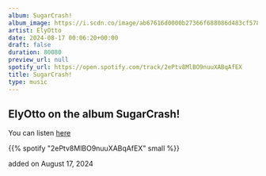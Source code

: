 ```yaml
---
album: SugarCrash!
album_image: https://i.scdn.co/image/ab67616d0000b27366f688086d483cf5781942e0
artist: ElyOtto
date: 2024-08-17 00:06:20+00:00
draft: false
duration: 80080
preview_url: null
spotify_url: https://open.spotify.com/track/2ePtv8MlBO9nuuXABqAfEX
title: SugarCrash!
type: music
---
```



## ElyOtto on the album SugarCrash!

You can listen [here](https://open.spotify.com/track/2ePtv8MlBO9nuuXABqAfEX)

{{% spotify "2ePtv8MlBO9nuuXABqAfEX" small %}}

added on August 17, 2024